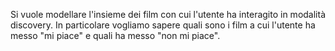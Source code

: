 
Si vuole modellare l'insieme dei film con cui l'utente ha interagito in modalità discovery. In particolare vogliamo sapere quali sono i film a cui 
l'utente ha messo "mi piace" e quali ha messo "non mi piace".

